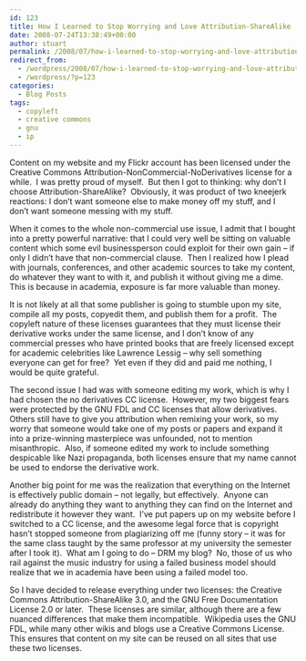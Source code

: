 ```yaml
---
id: 123
title: How I Learned to Stop Worrying and Love Attribution-ShareAlike
date: 2008-07-24T13:38:49+00:00
author: stuart
permalink: /2008/07/how-i-learned-to-stop-worrying-and-love-attribution-sharealike/
redirect_from:
  - /wordpress/2008/07/how-i-learned-to-stop-worrying-and-love-attribution-sharealike/
  - /wordpress/?p=123
categories:
  - Blog Posts
tags:
  - copyleft
  - creative commons
  - gnu
  - ip
---
```

Content on my website and my Flickr account has been licensed under the Creative Commons Attribution-NonCommercial-NoDerivatives license for a while.  I was pretty proud of myself.  But then I got to thinking: why don&#8217;t I choose Attribution-ShareAlike?  Obviously, it was product of two kneejerk reactions: I don&#8217;t want someone else to make money off my stuff, and I don&#8217;t want someone messing with my stuff.

<!--more-->

When it comes to the whole non-commercial use issue, I admit that I bought into a pretty powerful narrative: that I could very well be sitting on valuable content which some evil businessperson could exploit for their own gain &#8211; if only I didn&#8217;t have that non-commercial clause.  Then I realized how I plead with journals, conferences, and other academic sources to take my content, do whatever they want to with it, and publish it without giving me a dime.  This is because in academia, exposure is far more valuable than money.

It is not likely at all that some publisher is going to stumble upon my site, compile all my posts, copyedit them, and publish them for a profit.  The copyleft nature of these licenses guarantees that they must license their derivative works under the same license, and I don&#8217;t know of any commercial presses who have printed books that are freely licensed except for academic celebrities like Lawrence Lessig &#8211; why sell something everyone can get for free?  Yet even if they did and paid me nothing, I would be quite grateful.

The second issue I had was with someone editing my work, which is why I had chosen the no derivatives CC license.  However, my two biggest fears were protected by the GNU FDL and CC licenses that allow derivatives.  Others still have to give you attribution when remixing your work, so my worry that someone would take one of my posts or papers and expand it into a prize-winning masterpiece was unfounded, not to mention misanthropic.  Also, if someone edited my work to include something despicable like Nazi propaganda, both licenses ensure that my name cannot be used to endorse the derivative work.

Another big point for me was the realization that everything on the Internet is effectively public domain &#8211; not legally, but effectively.  Anyone can already do anything they want to anything they can find on the Internet and redistribute it however they want.  I&#8217;ve put papers up on my website before I switched to a CC license, and the awesome legal force that is copyright hasn&#8217;t stopped someone from plagiarizing off me (funny story &#8211; it was for the same class taught by the same professor at my university the semester after I took it).  What am I going to do &#8211; DRM my blog?  No, those of us who rail against the music industry for using a failed business model should realize that we in academia have been using a failed model too.

So I have decided to release everything under two licenses: the Creative Commons Attribution-ShareAlike 3.0, and the GNU Free Documentation License 2.0 or later.  These licenses are similar, although there are a few nuanced differences that make them incompatible.  Wikipedia uses the GNU FDL, while many other wikis and blogs use a Creative Commons License.  This ensures that content on my site can be reused on all sites that use these two licenses.